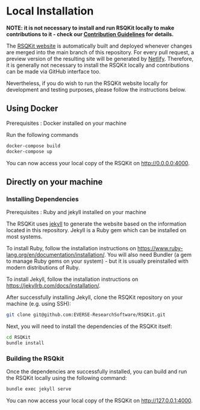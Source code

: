 # Local Installation

**NOTE: it is not necessary to install and run RSQKit locally to make contributions to it - check our [**Contribution Guidelines**](https://everse.software/RSQKit/contribution_guidelines) for details.**

The [RSQKit website](https://everse.software/RSQKit/) is automatically built and deployed whenever changes are merged into the main branch of this repository.
For every pull request, a preview version of the resulting site will be generated by [Netlify](https://everse-rsqkit-testing.netlify.app/).
Therefore, it is generally not necessary to install the RSQKit locally and contributions can be made via GitHub interface too.

Nevertheless, if you do wish to run the RSQKit website locally for development and testing purposes, please follow the instructions below.

## Using Docker

Prerequisites : Docker installed on your machine

Run the following commands

``` bash
docker-compose build
docker-compose up
```

You can now access your local copy of the RSQKit on <http://0.0.0.0:4000>.

## Directly on your machine

### Installing Dependencies

Prerequisites : Ruby and jekyll installed on your machine

The RSQKit uses [jekyll](https://jekyllrb.com/) to generate the website based on the information located in this repository.
Jekyll is a Ruby gem which can be installed on most systems.

To install Ruby, follow the installation instructions on https://www.ruby-lang.org/en/documentation/installation/.
You will also need Bundler (a gem to manage Ruby gems on your system) - but it is usually preinstalled with modern distributions of Ruby.

To install Jekyll, follow the installation instructions on https://jekyllrb.com/docs/installation/.

After successfully installing Jekyll, clone the RSQKit repository on your machine (e.g. using SSH):

``` bash
git clone git@github.com:EVERSE-ResearchSoftware/RSQKit.git
```

Next, you will need to install the dependencies of the RSQKit itself:

``` bash
cd RSQKit
bundle install
```

### Building the RSQkit

Once the dependencies are successfully installed, you can build and run the RSQKit locally using the following command:

``` bash
bundle exec jekyll serve
```

You can now access your local copy of the RSQKit on <http://127.0.0.1:4000>.
